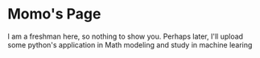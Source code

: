 # Momo's Page
I am a freshman here, so nothing to show you.
Perhaps later, I'll upload some python's application in Math modeling and study in machine learing
